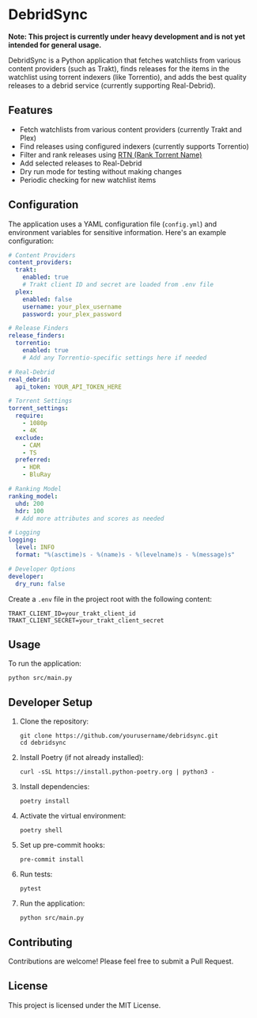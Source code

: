 # DebridSync

**Note: This project is currently under heavy development and is not yet intended for general usage.**

DebridSync is a Python application that fetches watchlists from various content providers (such as Trakt), finds releases for the items in the watchlist using torrent indexers (like Torrentio), and adds the best quality releases to a debrid service (currently supporting Real-Debrid).

## Features

- Fetch watchlists from various content providers (currently Trakt and Plex)
- Find releases using configured indexers (currently supports Torrentio)
- Filter and rank releases using [RTN (Rank Torrent Name)](https://github.com/dreulavelle/rank-torrent-name)
- Add selected releases to Real-Debrid
- Dry run mode for testing without making changes
- Periodic checking for new watchlist items

## Configuration

The application uses a YAML configuration file (`config.yml`) and environment variables for sensitive information. Here's an example configuration:

```yaml
# Content Providers
content_providers:
  trakt:
    enabled: true
    # Trakt client ID and secret are loaded from .env file
  plex:
    enabled: false
    username: your_plex_username
    password: your_plex_password

# Release Finders
release_finders:
  torrentio:
    enabled: true
    # Add any Torrentio-specific settings here if needed

# Real-Debrid
real_debrid:
  api_token: YOUR_API_TOKEN_HERE

# Torrent Settings
torrent_settings:
  require:
    - 1080p
    - 4K
  exclude:
    - CAM
    - TS
  preferred:
    - HDR
    - BluRay

# Ranking Model
ranking_model:
  uhd: 200
  hdr: 100
  # Add more attributes and scores as needed

# Logging
logging:
  level: INFO
  format: "%(asctime)s - %(name)s - %(levelname)s - %(message)s"

# Developer Options
developer:
  dry_run: false
```

Create a `.env` file in the project root with the following content:

```
TRAKT_CLIENT_ID=your_trakt_client_id
TRAKT_CLIENT_SECRET=your_trakt_client_secret
```

## Usage

To run the application:

```
python src/main.py
```

## Developer Setup

1. Clone the repository:
   ```
   git clone https://github.com/yourusername/debridsync.git
   cd debridsync
   ```

2. Install Poetry (if not already installed):
   ```
   curl -sSL https://install.python-poetry.org | python3 -
   ```

3. Install dependencies:
   ```
   poetry install
   ```

4. Activate the virtual environment:
   ```
   poetry shell
   ```

5. Set up pre-commit hooks:
   ```
   pre-commit install
   ```

6. Run tests:
   ```
   pytest
   ```

7. Run the application:
   ```
   python src/main.py
   ```

## Contributing

Contributions are welcome! Please feel free to submit a Pull Request.

## License

This project is licensed under the MIT License.
